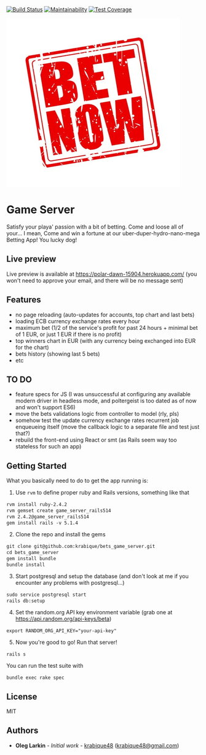 [![Build Status](https://travis-ci.org/krabique/bets_game_server.svg?branch=master)](https://travis-ci.org/krabique/bets_game_server) [![Maintainability](https://api.codeclimate.com/v1/badges/f9794897691871c5c3e9/maintainability)](https://codeclimate.com/github/krabique/bets_game_server/maintainability) [![Test Coverage](https://api.codeclimate.com/v1/badges/f9794897691871c5c3e9/test_coverage)](https://codeclimate.com/github/krabique/bets_game_server/test_coverage)


![make a bet!](https://raw.githubusercontent.com/krabique/bets_game_server/master/bet-now.jpg "make a bet!")

# Game Server

Satisfy your playa' passion with a bit of betting. Come and loose all of your... I mean, Come and win a fortune at our uber-duper-hydro-nano-mega Betting App! You lucky dog!

## Live preview

Live preview is available at https://polar-dawn-15904.herokuapp.com/ (you won't need to approve your email, and there will be no message sent)

## Features

- no page reloading (auto-updates for accounts, top chart and last bets)
- loading ECB currency exchange rates every hour
- maximum bet (1/2 of the service's profit for past 24 hours + minimal bet of 1 EUR, or just 1 EUR if there is no profit)
- top winners chart in EUR (with any currency being exchanged into EUR for the chart)
- bets history (showing last 5 bets)
- etc


## TO DO

- feature specs for JS (I was unsuccessful at configuring any available modern driver in headless mode, and poltergeist is too dated as of now and won't support ES6)
- move the bets validations logic from controller to model (rly, pls)
- somehow test the update currency exchange rates recurrent job enqueueing itself (move the callback logic to a separate file and test just that?)
- rebuild the front-end using React or smt (as Rails seem way too stateless for such an app)

## Getting Started

What you basically need to do to get the app running is:

1. Use `rvm` to define proper ruby and Rails versions, something like that
```
rvm install ruby-2.4.2
rvm gemset create game_server_rails514
rvm 2.4.2@game_server_rails514
gem install rails -v 5.1.4
```
2. Clone the repo and install the gems
```
git clone git@github.com:krabique/bets_game_server.git
cd bets_game_server
gem install bundle
bundle install
```
3. Start postgresql and setup the database (and don't look at me if you encounter any problems with postgresql...)
```
sudo service postgresql start
rails db:setup
```
4. Set the random.org API key environment variable (grab one at https://api.random.org/api-keys/beta)
```
export RANDOM_ORG_API_KEY="your-api-key"
```
5. Now you're good to go! Run that server!
```
rails s
```

You can run the test suite with
```
bundle exec rake spec
```


## License

MIT

## Authors

* **Oleg Larkin** - *Initial work* - [krabique48](https://github.com/krabique48) (krabique48@gmail.com)

